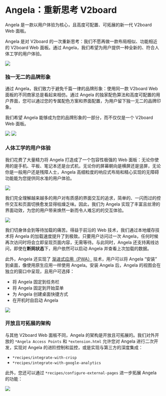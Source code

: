 # Angela：重新思考 V2board

Angela 是一款以用户体验为核心，且高度可配置、可拓展的新一代 V2board Web 面板。

Angela 是对 V2board 的一次重新思考：我们不愿再做一款布局相似、功能相近的 V2board Web 面板。通过 Angela，我们希望为用户提供一种全新的、符合人体工学的用户体验。

![](https://angela.misstea2.live/assets/thumbnail.avif)

### 独一无二的品牌形象

通过 Angela，我们致力于避免千篇一律的品牌形象：使用同一款 V2board Web 面板的不同商家总是看起来相仿。通过 Angela 的独家配色算法和高度可配置的用户界面，您可以通过您的专属配色方案和界面配置，为用户留下独一无二的品牌印象。

我们希望 Angela 能够成为您的品牌形象的一部分，而不仅仅是一个 V2board Web 面板。

![](https://angela.misstea2.live/assets/color-schemes-dark.avif)
![](https://angela.misstea2.live/assets/color-schemes-light.avif)

### 人体工学的用户体验

我们花费了大量精力将 Angela 打造成了一个包容性极强的 Web 面板：无论你使用的是手机、平板、笔记本还是台式机，无论你的屏幕朝向是横屏还是竖屏，无论你是一般用户还是残障人士，Angela 高细粒度的响应式布局和精心实现的无障碍功能能为您提供同水准的用户体验。

![](https://angela.misstea2.live/assets/responsiveness.avif)

我们完全理解越来越多的用户对有质感的界面交互的追求，简单的、一闪而过的控件交互和页面切换愈发显得枯燥乏味。因此，我们为 Angela 实现了丰富且丝滑的界面动效，为您的用户带来焕然一新而令人难忘的的交互体验。

![](https://angela.misstea2.live/assets/motions.avif)

我们切身体会到等待加载的痛苦。得益于前沿的 Web 技术，我们通过本地缓存技术将 Angela 的加载速度提升了到极致。只要用户访问过一次 Angela，任何时候再次访问时将会立即呈现页面内容，无需等待。与此同时，Angela 还支持离线访问，即使在**断网状态**下，用户依然可以启动 Angela 并查看上次加载的数据。

此外，Angela 还实现了 [渐进式应用（PWA）](https://web.dev/explore/progressive-web-apps) 技术，用户可以将 Angela “安装” 到桌面，像使用原生应用一样使用 Angela。安装 Angela 后，Angela 的视图会在独立的窗口中呈现，且用户可选择：

- 将 Angela 固定到任务栏
- 将 Angela 固定到开始菜单
- 为 Angela 创建桌面快捷方式
- 在开机时自启动 Angela

![](https://angela.misstea2.live/assets/pwa-installed.avif)

### 开放且可拓展的架构

与其他 V2board Web 面板不同，Angela 的架构是开放且可拓展的。我们对外开放的 `*Angela Access Points` 和 `*extension.html` 允许您对 Angela 进行二次开发，实现对 Angela 的进阶控制和监控，或是实现与第三方的深度集成：

- `*recipes/integrate-with-crisp`
- `*recipes/integrate-with-google-analytics`

此外，您还可以通过 `*recipes/configure-external-pages` 进一步拓展 Angela 的功能：

![](https://angela.misstea2.live/assets/external-page.avif)
